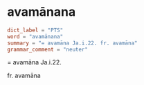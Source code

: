 # avamānana

``` toml
dict_label = "PTS"
word = "avamānana"
summary = "= avamāna Ja.i.22. fr. avamāna"
grammar_comment = "neuter"
```

= avamāna Ja.i.22.

fr. avamāna

